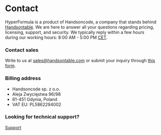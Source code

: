 # Contact

HyperFormula is a product of Handsoncode, a company that stands behind [Handsontable](https://handsontable.com/). We are here to answer all your questions regarding pricing, licensing, support, and security. We typically reply within a few hours during our working hours: 8:00 AM - 5:00 PM [CET](https://time.is/pl/CET).

### Contact sales

Write to us at [sales@handsontable.com](mailto:sales@handsontable.com) or submit your inquiry through [this form](https://handsontable.com/contact?category=request_for_quotation).

### Billing address

* Handsoncode sp. z o.o.
* Aleja Zwycięstwa 96/98
* 81-451 Gdynia, Poland
* VAT EU: PL5862294002

### Looking for technical support?

[Support](../overview/support.md)



